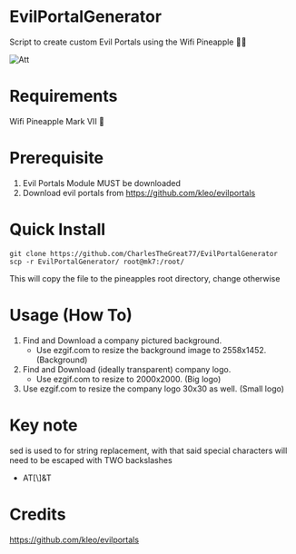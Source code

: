 # EvilPortalGenerator
Script to create custom Evil Portals using the Wifi Pineapple 🍍😈

![Att](https://user-images.githubusercontent.com/27988707/218283376-db765eb2-173b-4437-ae1d-421f3b450a82.jpeg)


# Requirements
Wifi Pineapple Mark VII 🍍

# Prerequisite
1. Evil Portals Module MUST be downloaded
2. Download evil portals from https://github.com/kleo/evilportals

# Quick Install
```
git clone https://github.com/CharlesTheGreat77/EvilPortalGenerator
scp -r EvilPortalGenerator/ root@mk7:/root/
```
This will copy the file to the pineapples root directory, change otherwise

# Usage (How To)
1. Find and Download a company pictured background.
   - Use ezgif.com to resize the background image to 2558x1452. (Background)
2. Find and Download (ideally transparent) company logo.
   - Use ezgif.com to resize to 2000x2000. (Big logo)
3. Use ezgif.com to resize the company logo 30x30 as well. (Small logo)

# Key note
sed is used to for string replacement, with that said special characters will need to be escaped with TWO backslashes
- AT[\\]&T

# Credits
https://github.com/kleo/evilportals
